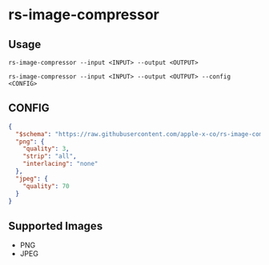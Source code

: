 # rs-image-compressor

## Usage

```text
rs-image-compressor --input <INPUT> --output <OUTPUT>
```

```text
rs-image-compressor --input <INPUT> --output <OUTPUT> --config <CONFIG>
```

## CONFIG

```json
{
  "$schema": "https://raw.githubusercontent.com/apple-x-co/rs-image-compressor/refs/heads/main/schema/schema.json",
  "png": {
    "quality": 3,
    "strip": "all",
    "interlacing": "none"
  },
  "jpeg": {
    "quality": 70
  }
}
```

## Supported Images

* PNG
* JPEG